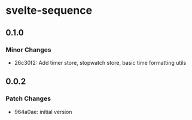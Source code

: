 # svelte-sequence

## 0.1.0

### Minor Changes

- 26c30f2: Add timer store, stopwatch store, basic time formatting utils

## 0.0.2

### Patch Changes

- 964a0ae: initial version
